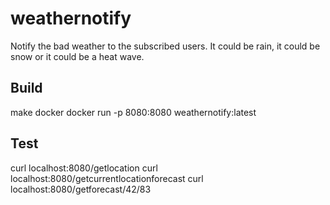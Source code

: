 # weathernotify
Notify the bad weather to the subscribed users. It could be rain, it could be snow or it could be a heat wave.

## Build 
make docker
docker run -p 8080:8080 weathernotify:latest

## Test
curl localhost:8080/getlocation
curl localhost:8080/getcurrentlocationforecast
curl localhost:8080/getforecast/42/83